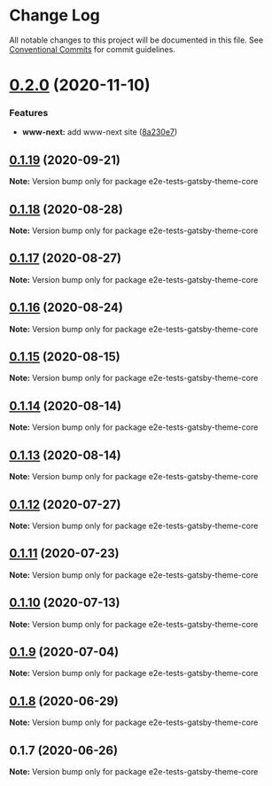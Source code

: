 # Change Log

All notable changes to this project will be documented in this file.
See [Conventional Commits](https://conventionalcommits.org) for commit guidelines.

# [0.2.0](https://github.com/reflexjs/reflex/compare/e2e-tests-gatsby-theme-core@0.1.19...e2e-tests-gatsby-theme-core@0.2.0) (2020-11-10)


### Features

* **www-next:** add www-next site ([8a230e7](https://github.com/reflexjs/reflex/commit/8a230e7e43d1bb6a25c7332501547ee0f9eea080))





## [0.1.19](https://github.com/reflexjs/reflex/compare/e2e-tests-gatsby-theme-core@0.1.18...e2e-tests-gatsby-theme-core@0.1.19) (2020-09-21)

**Note:** Version bump only for package e2e-tests-gatsby-theme-core





## [0.1.18](https://github.com/reflexjs/reflex/compare/e2e-tests-gatsby-theme-core@0.1.17...e2e-tests-gatsby-theme-core@0.1.18) (2020-08-28)

**Note:** Version bump only for package e2e-tests-gatsby-theme-core





## [0.1.17](https://github.com/reflexjs/reflex/compare/e2e-tests-gatsby-theme-core@0.1.16...e2e-tests-gatsby-theme-core@0.1.17) (2020-08-27)

**Note:** Version bump only for package e2e-tests-gatsby-theme-core





## [0.1.16](https://github.com/reflexjs/reflex/compare/e2e-tests-gatsby-theme-core@0.1.15...e2e-tests-gatsby-theme-core@0.1.16) (2020-08-24)

**Note:** Version bump only for package e2e-tests-gatsby-theme-core





## [0.1.15](https://github.com/reflexjs/reflex/compare/e2e-tests-gatsby-theme-core@0.1.14...e2e-tests-gatsby-theme-core@0.1.15) (2020-08-15)

**Note:** Version bump only for package e2e-tests-gatsby-theme-core





## [0.1.14](https://github.com/reflexjs/reflex/compare/e2e-tests-gatsby-theme-core@0.1.13...e2e-tests-gatsby-theme-core@0.1.14) (2020-08-14)

**Note:** Version bump only for package e2e-tests-gatsby-theme-core





## [0.1.13](https://github.com/reflexjs/reflex/compare/e2e-tests-gatsby-theme-core@0.1.12...e2e-tests-gatsby-theme-core@0.1.13) (2020-08-14)

**Note:** Version bump only for package e2e-tests-gatsby-theme-core





## [0.1.12](https://github.com/reflexjs/reflex/compare/e2e-tests-gatsby-theme-core@0.1.11...e2e-tests-gatsby-theme-core@0.1.12) (2020-07-27)

**Note:** Version bump only for package e2e-tests-gatsby-theme-core





## [0.1.11](https://github.com/reflexjs/reflex/compare/e2e-tests-gatsby-theme-core@0.1.10...e2e-tests-gatsby-theme-core@0.1.11) (2020-07-23)

**Note:** Version bump only for package e2e-tests-gatsby-theme-core





## [0.1.10](https://github.com/reflexjs/reflex/compare/e2e-tests-gatsby-theme-core@0.1.9...e2e-tests-gatsby-theme-core@0.1.10) (2020-07-13)

**Note:** Version bump only for package e2e-tests-gatsby-theme-core





## [0.1.9](https://github.com/reflexjs/reflex/compare/e2e-tests-gatsby-theme-core@0.1.8...e2e-tests-gatsby-theme-core@0.1.9) (2020-07-04)

**Note:** Version bump only for package e2e-tests-gatsby-theme-core





## [0.1.8](https://github.com/reflexjs/reflex/compare/e2e-tests-gatsby-theme-core@0.1.7...e2e-tests-gatsby-theme-core@0.1.8) (2020-06-29)

**Note:** Version bump only for package e2e-tests-gatsby-theme-core





## 0.1.7 (2020-06-26)

**Note:** Version bump only for package e2e-tests-gatsby-theme-core
